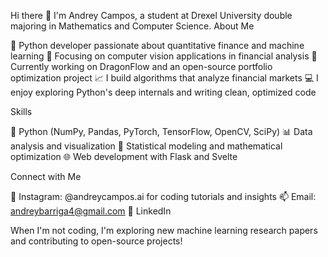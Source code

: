 Hi there 👋
I'm Andrey Campos, a student at Drexel University double majoring in Mathematics and Computer Science.
About Me

🌟 Python developer passionate about quantitative finance and machine learning
🧠 Focusing on computer vision applications in financial analysis
🚀 Currently working on DragonFlow and an open-source portfolio optimization project
📈 I build algorithms that analyze financial markets
💻 I enjoy exploring Python's deep internals and writing clean, optimized code

Skills

🐍 Python (NumPy, Pandas, PyTorch, TensorFlow, OpenCV, SciPy)
📊 Data analysis and visualization
🔢 Statistical modeling and mathematical optimization
🌐 Web development with Flask and Svelte

Connect with Me

📱 Instagram: @andreycampos.ai for coding tutorials and insights
📫 Email: andreybarriga4@gmail.com
💼 LinkedIn

When I'm not coding, I'm exploring new machine learning research papers and contributing to open-source projects!
